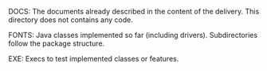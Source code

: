 DOCS:
The documents already described in the content of the delivery. This directory does not
contains any code.

FONTS:
Java classes implemented so far (including drivers). Subdirectories follow the package structure.

EXE:
Execs to test implemented classes or features.

